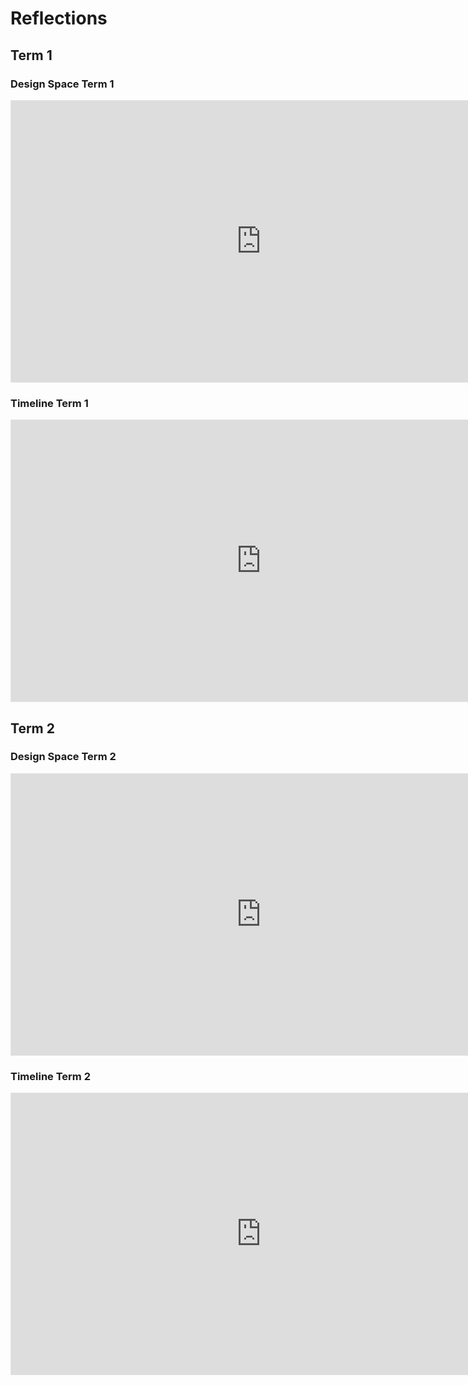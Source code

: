 # Reflections

## Term 1

### Design Space Term 1

<iframe style="border: 1px solid rgba(0, 0, 0, 0.1);" width="800" height="450" src="https://www.figma.com/embed?embed_host=share&url=https%3A%2F%2Fwww.figma.com%2Fproto%2FydnWnqLCmNtZZNdQcYsNQw%2FProject-Timeline-MDEF%3Fkind%3D%26node-id%3D302%253A5750%26starting-point-node-id%3D302%253A5750%26scaling%3Dscale-down-width" allowfullscreen></iframe>

### Timeline Term 1

<iframe style="border: 1px solid rgba(0, 0, 0, 0.1);" width="800" height="450" src="https://www.figma.com/embed?embed_host=share&url=https%3A%2F%2Fwww.figma.com%2Fproto%2FydnWnqLCmNtZZNdQcYsNQw%2FProject-Timeline-MDEF%3Fnode-id%3D304%253A6144%26scaling%3Dcontain%26page-id%3D302%253A5747%26starting-point-node-id%3D304%253A6144" allowfullscreen></iframe>

## Term 2

### Design Space Term 2

<iframe style="border: 1px solid rgba(0, 0, 0, 0.1);" width="800" height="450" src="https://www.figma.com/embed?embed_host=share&url=https%3A%2F%2Fwww.figma.com%2Fproto%2FydnWnqLCmNtZZNdQcYsNQw%2FProject-Timeline-MDEF%3Fnode-id%3D899%253A5904%26scaling%3Dscale-down-width%26page-id%3D302%253A5747%26starting-point-node-id%3D899%253A5904" allowfullscreen></iframe>

### Timeline Term 2

<iframe style="border: 1px solid rgba(0, 0, 0, 0.1);" width="800" height="450" src="https://www.figma.com/embed?embed_host=share&url=https%3A%2F%2Fwww.figma.com%2Fproto%2FydnWnqLCmNtZZNdQcYsNQw%2FProject-Timeline-MDEF%3Fnode-id%3D899%253A6209%26scaling%3Dmin-zoom%26page-id%3D302%253A5747%26starting-point-node-id%3D899%253A6209%26show-proto-sidebar%3D1" allowfullscreen></iframe>